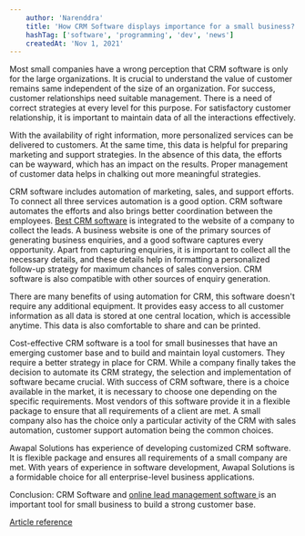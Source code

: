 ```yaml
---
    author: 'Narenddra'
    title: 'How CRM Software displays importance for a small business?'
    hashTag: ['software', 'programming', 'dev', 'news']
    createdAt: 'Nov 1, 2021'
---
```


Most small companies have a wrong perception that CRM software is only for the large organizations. It is crucial to understand the value of customer remains same independent of the size of an organization. For success, customer relationships need suitable management. There is a need of correct strategies at every level for this purpose. For satisfactory customer relationship, it is important to maintain data of all the interactions effectively.

With the availability of right information, more personalized services can be delivered to customers. At the same time, this data is helpful for preparing marketing and support strategies. In the absence of this data, the efforts can be wayward, which has an impact on the results. Proper management of customer data helps in chalking out more meaningful strategies.

CRM software includes automation of marketing, sales, and support efforts. To connect all three services automation is a good option. CRM software automates the efforts and also brings better coordination between the employees. [Best CRM software](http://awapal.com/crm) is integrated to the website of a company to collect the leads. A business website is one of the primary sources of generating business enquiries, and a good software captures every opportunity. Apart from capturing enquiries, it is important to collect all the necessary details, and these details help in formatting a personalized follow-up strategy for maximum chances of sales conversion. CRM software is also compatible with other sources of enquiry generation.

There are many benefits of using automation for CRM, this software doesn't require any additional equipment. It provides easy access to all customer information as all data is stored at one central location, which is accessible anytime. This data is also comfortable to share and can be printed.

Cost-effective CRM software is a tool for small businesses that have an emerging customer base and to build and maintain loyal customers. They require a better strategy in place for CRM. While a company finally takes the decision to automate its CRM strategy, the selection and implementation of software became crucial. With success of CRM software, there is a choice available in the market, it is necessary to choose one depending on the specific requirements. Most vendors of this software provide it in a flexible package to ensure that all requirements of a client are met. A small company also has the choice only a particular activity of the CRM with sales automation, customer support automation being the common choices.

Awapal Solutions has experience of developing customized CRM software. It is flexible package and ensures all requirements of a small company are met. With years of experience in software development, Awapal Solutions is a formidable choice for all enterprise-level business applications.

Conclusion: CRM Software and [online lead management software ](http://awapal.com/crm/sales-lead-management-software)is an important tool for small business to build a strong customer base.

[Article reference](https://www.amazines.com/Software/article_detail.cfm/6196403?articleid=6196403)
